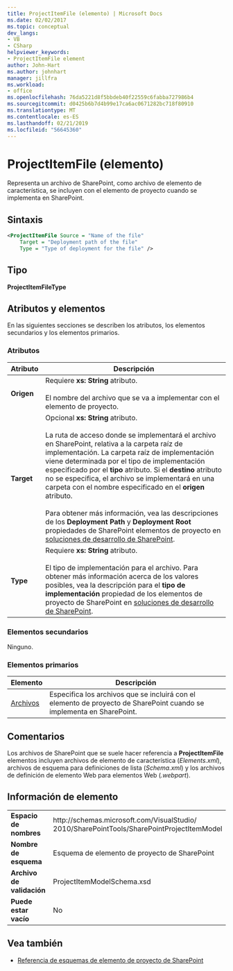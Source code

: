 ```yaml
---
title: ProjectItemFile (elemento) | Microsoft Docs
ms.date: 02/02/2017
ms.topic: conceptual
dev_langs:
- VB
- CSharp
helpviewer_keywords:
- ProjectItemFile element
author: John-Hart
ms.author: johnhart
manager: jillfra
ms.workload:
- office
ms.openlocfilehash: 76da5221d8f5bbdeb40f22559c6fabba727986b4
ms.sourcegitcommit: d0425b6b7d4b99e17ca6ac0671282bc718f80910
ms.translationtype: MT
ms.contentlocale: es-ES
ms.lasthandoff: 02/21/2019
ms.locfileid: "56645360"
---
```

# <a name="projectitemfile-element"></a>ProjectItemFile (elemento)
  Representa un archivo de SharePoint, como archivo de elemento de característica, se incluyen con el elemento de proyecto cuando se implementa en SharePoint.

## <a name="syntax"></a>Sintaxis

```xml
<ProjectItemFile Source = "Name of the file"
    Target = "Deployment path of the file"
    Type = "Type of deployment for the file" />
```

## <a name="type"></a>Tipo
 **ProjectItemFileType**

## <a name="attributes-and-elements"></a>Atributos y elementos
 En las siguientes secciones se describen los atributos, los elementos secundarios y los elementos primarios.

### <a name="attributes"></a>Atributos

|Atributo|Descripción|
|---------------|-----------------|
|**Origen**|Requiere **xs: String** atributo.<br /><br /> El nombre del archivo que se va a implementar con el elemento de proyecto.|
|**Target**|Opcional **xs: String** atributo.<br /><br /> La ruta de acceso donde se implementará el archivo en SharePoint, relativa a la carpeta raíz de implementación. La carpeta raíz de implementación viene determinada por el tipo de implementación especificado por el **tipo** atributo. Si el **destino** atributo no se especifica, el archivo se implementará en una carpeta con el nombre especificado en el **origen** atributo.<br /><br /> Para obtener más información, vea las descripciones de los **Deployment Path** y **Deployment Root** propiedades de SharePoint elementos de proyecto en [soluciones de desarrollo de SharePoint](../sharepoint/developing-sharepoint-solutions.md).|
|**Type**|Requiere **xs: String** atributo.<br /><br /> El tipo de implementación para el archivo. Para obtener más información acerca de los valores posibles, vea la descripción para el **tipo de implementación** propiedad de los elementos de proyecto de SharePoint en [soluciones de desarrollo de SharePoint](../sharepoint/developing-sharepoint-solutions.md).|

### <a name="child-elements"></a>Elementos secundarios
 Ninguno.

### <a name="parent-elements"></a>Elementos primarios

|Elemento|Descripción|
|-------------|-----------------|
|[Archivos](../sharepoint/files-element.md)|Especifica los archivos que se incluirá con el elemento de proyecto de SharePoint cuando se implementa en SharePoint.|

## <a name="remarks"></a>Comentarios
 Los archivos de SharePoint que se suele hacer referencia a **ProjectItemFile** elementos incluyen archivos de elemento de característica (*Elements.xml*), archivos de esquema para definiciones de lista (*Schema.xml*) y los archivos de definición de elemento Web para elementos Web (*.webpart*).

## <a name="element-information"></a>Información de elemento

|||
|-|-|
|**Espacio de nombres**|http<nolink>://schemas.microsoft.com/VisualStudio/<br>2010/SharePointTools/SharePointProjectItemModel|
|**Nombre de esquema**|Esquema de elemento de proyecto de SharePoint|
|**Archivo de validación**|ProjectItemModelSchema.xsd|
|**Puede estar vacío**|No|

## <a name="see-also"></a>Vea también
- [Referencia de esquemas de elemento de proyecto de SharePoint](../sharepoint/sharepoint-project-item-schema-reference.md)
